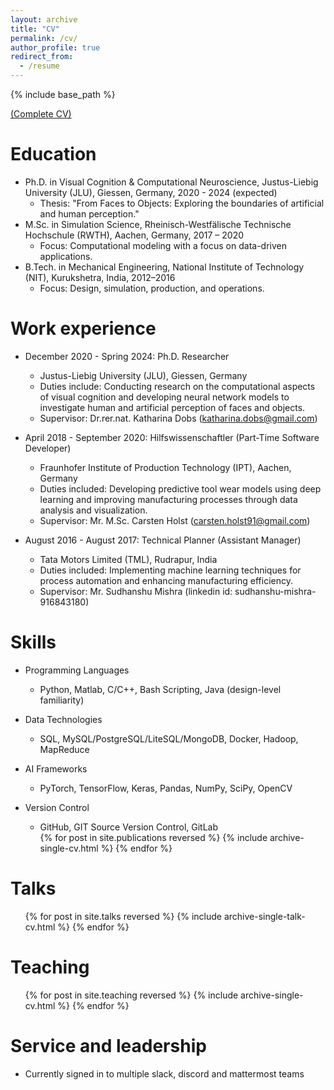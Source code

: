 ```yaml
---
layout: archive
title: "CV"
permalink: /cv/
author_profile: true
redirect_from:
  - /resume
---
```


{% include base_path %}

<a href="https://pgupta013.github.io/files/cv_pranjul.pdf">(Complete CV)</a>

Education
======
* Ph.D. in Visual Cognition & Computational Neuroscience, Justus-Liebig University (JLU), Giessen, Germany, 2020 - 2024 (expected)
  * Thesis: "From Faces to Objects: Exploring the boundaries of artificial and human perception."
* M.Sc. in Simulation Science, Rheinisch-Westfälische Technische Hochschule (RWTH), Aachen, Germany, 2017 – 2020
  * Focus: Computational modeling with a focus on data-driven applications.
* B.Tech. in Mechanical Engineering, National Institute of Technology (NIT), Kurukshetra, India, 2012–2016
  * Focus: Design, simulation, production, and operations.

Work experience
======
* December 2020 - Spring 2024: Ph.D. Researcher
  * Justus-Liebig University (JLU), Giessen, Germany
  * Duties include: Conducting research on the computational aspects of visual cognition and developing neural network models to investigate human and artificial perception of faces and objects.
  * Supervisor: Dr.rer.nat. Katharina Dobs (katharina.dobs@gmail.com)

* April 2018 - September 2020: Hilfswissenschaftler (Part-Time Software Developer)
  * Fraunhofer Institute of Production Technology (IPT), Aachen, Germany
  * Duties included: Developing predictive tool wear models using deep learning and improving manufacturing processes through data analysis and visualization.
  * Supervisor: Mr. M.Sc. Carsten Holst (carsten.holst91@gmail.com)

* August 2016 - August 2017: Technical Planner (Assistant Manager)
  * Tata Motors Limited (TML), Rudrapur, India
  * Duties included: Implementing machine learning techniques for process automation and enhancing manufacturing efficiency.
  * Supervisor: Mr. Sudhanshu Mishra (linkedin id: sudhanshu-mishra-916843180)

Skills
======
* Programming Languages
  * Python, Matlab, C/C++, Bash Scripting, Java (design-level familiarity)
* Data Technologies
  * SQL, MySQL/PostgreSQL/LiteSQL/MongoDB, Docker, Hadoop, MapReduce
* AI Frameworks
  * PyTorch, TensorFlow, Keras, Pandas, NumPy, SciPy, OpenCV
* Version Control
  * GitHub, GIT Source Version Control, GitLab

  <ul>{% for post in site.publications reversed %}
    {% include archive-single-cv.html %}
  {% endfor %}</ul>
  
Talks
======
  <ul>{% for post in site.talks reversed %}
    {% include archive-single-talk-cv.html  %}
  {% endfor %}</ul>
  
Teaching
======
  <ul>{% for post in site.teaching reversed %}
    {% include archive-single-cv.html %}
  {% endfor %}</ul>
  
Service and leadership
======
* Currently signed in to multiple slack, discord and mattermost teams
